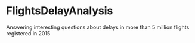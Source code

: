 # FlightsDelayAnalysis
Answering interesting questions about delays in more than 5 million flights registered in 2015
